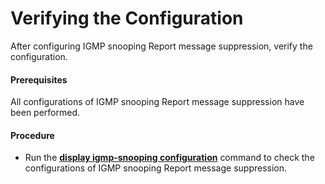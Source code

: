 Verifying the Configuration
===========================

After configuring IGMP snooping Report message suppression, verify the configuration.

#### Prerequisites

All configurations of IGMP snooping Report message suppression have been performed.


#### Procedure

* Run the [**display igmp-snooping configuration**](cmdqueryname=display+igmp-snooping+configuration) command to check the configurations of IGMP snooping Report message suppression.
